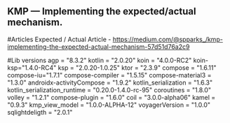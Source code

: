 ## KMP — Implementing the expected/actual mechanism.

#Articles
Expected / Actual  Article - https://medium.com/@spparks_/kmp-implementing-the-expected-actual-mechanism-57d51d76a2c9

#Lib versions
agp = "8.3.2"
kotlin = "2.0.20"
koin = "4.0.0-RC2"
koin-ksp="1.4.0-RC4"
ksp = "2.0.20-1.0.25"
ktor = "2.3.9"
compose = "1.6.11"
compose-iu="1.7.1"
compose-compiler = "1.5.15"
compose-material3 = "1.3.0"
androidx-activityCompose = "1.9.2"
kotlin_serialization = "1.6.3"
kotlin_serialization_runtime = "0.20.0-1.4.0-rc-95"
coroutines = "1.8.0"
volley = "1.2.1"
compose-plugin = "1.6.0"
coil = "3.0.0-alpha06"
kamel = "0.9.3"
kmp_view_model = "1.0.0-ALPHA-12"
voyagerVersion = "1.0.0"
sqlightdeligth = "2.0.1"
